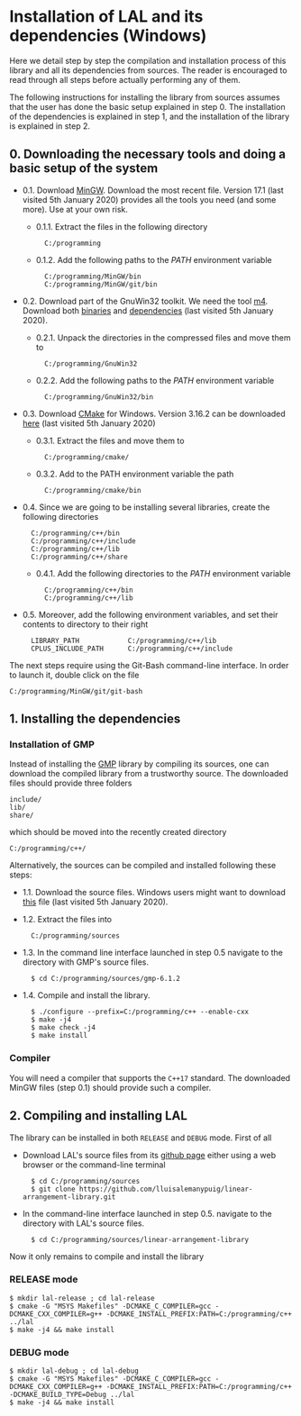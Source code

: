 # Installation of LAL and its dependencies (Windows)

Here we detail step by step the compilation and installation process of this library and all its dependencies from sources. The reader is encouraged to read through all steps before actually performing any of them.

The following instructions for installing the library from sources assumes that the user has done the basic setup explained in step 0. The installation of the dependencies is explained in step 1, and the installation of the library is explained in step 2.

## 0. Downloading the necessary tools and doing a basic setup of the system

- 0.1. Download [MinGW](https://nuwen.net/mingw.html). Download the most recent file. Version 17.1 (last visited 5th January 2020) provides all the tools you need (and some more). Use at your own risk.

	* 0.1.1. Extract the files in the following directory

			C:/programming

	* 0.1.2. Add the following paths to the _PATH_ environment variable

			C:/programming/MinGW/bin
			C:/programming/MinGW/git/bin

- 0.2. Download part of the GnuWin32 toolkit. We need the tool [m4](https://www.gnu.org/software/m4/). Download both [binaries](https://sourceforge.net/projects/gnuwin32/files/m4/1.4.14-1/m4-1.4.14-1-bin.zip/download) and [dependencies](https://sourceforge.net/projects/gnuwin32/files/m4/1.4.14-1/m4-1.4.14-1-dep.zip/download) (last visited 5th January 2020).

	* 0.2.1. Unpack the directories in the compressed files and move them to

			C:/programming/GnuWin32

	* 0.2.2. Add the following paths to the _PATH_ environment variable
	
			C:/programming/GnuWin32/bin

- 0.3. Download [CMake](https://cmake.org/) for Windows. Version 3.16.2 can be downloaded [here](https://github.com/Kitware/CMake/releases/download/v3.16.2/cmake-3.16.2-win64-x64.zip) (last visited 5th January 2020)

	* 0.3.1. Extract the files and move them to

			C:/programming/cmake/

	* 0.3.2. Add to the PATH environment variable the path

			C:/programming/cmake/bin

- 0.4. Since we are going to be installing several libraries, create the following directories

		C:/programming/c++/bin
		C:/programming/c++/include
		C:/programming/c++/lib
		C:/programming/c++/share
	
	* 0.4.1. Add the following directories to the _PATH_ environment variable
	
			C:/programming/c++/bin
			C:/programming/c++/lib

- 0.5. Moreover, add the following environment variables, and set their contents to directory to their right

		LIBRARY_PATH			C:/programming/c++/lib
		CPLUS_INCLUDE_PATH		C:/programming/c++/include

The next steps require using the Git-Bash command-line interface. In order to launch it, double click on the file

	C:/programming/MinGW/git/git-bash

## 1. Installing the dependencies

### Installation of GMP

Instead of installing the [GMP](https://gmplib.org/) library by compiling its sources, one can download the compiled library from a trustworthy source. The downloaded files should provide three folders
	
	include/
	lib/
	share/

which should be moved into the recently created directory

	C:/programming/c++/

Alternatively, the sources can be compiled and installed following these steps:

- 1.1. Download the source files. Windows users might want to download
[this](https://gmplib.org/download/gmp/gmp-6.1.2.tar.bz2) file (last visited 5th January 2020).
- 1.2. Extract the files into

		C:/programming/sources

- 1.3. In the command line interface launched in step 0.5 navigate to the directory with GMP's source files.

		$ cd C:/programming/sources/gmp-6.1.2

- 1.4. Compile and install the library.

		$ ./configure --prefix=C:/programming/c++ --enable-cxx
		$ make -j4
		$ make check -j4
		$ make install

### Compiler

You will need a compiler that supports the ```C++17``` standard. The downloaded MinGW files (step 0.1) should provide such a compiler.

## 2. Compiling and installing LAL

The library can be installed in both ```RELEASE``` and ```DEBUG``` mode. First of all

- Download LAL's source files from its [github page](https://github.com/lluisalemanypuig/linear-arrangement-library.git) either using a web browser or the command-line terminal

		$ cd C:/programming/sources
		$ git clone https://github.com/lluisalemanypuig/linear-arrangement-library.git

- In the command-line interface launched in step 0.5. navigate to the directory with LAL's source files.

		$ cd C:/programming/sources/linear-arrangement-library

Now it only remains to compile and install the library

### RELEASE mode

	$ mkdir lal-release ; cd lal-release
	$ cmake -G "MSYS Makefiles" -DCMAKE_C_COMPILER=gcc -DCMAKE_CXX_COMPILER=g++ -DCMAKE_INSTALL_PREFIX:PATH=C:/programming/c++ ../lal
	$ make -j4 && make install

### DEBUG mode

	$ mkdir lal-debug ; cd lal-debug
	$ cmake -G "MSYS Makefiles" -DCMAKE_C_COMPILER=gcc -DCMAKE_CXX_COMPILER=g++ -DCMAKE_INSTALL_PREFIX:PATH=C:/programming/c++ -DCMAKE_BUILD_TYPE=Debug ../lal
	$ make -j4 && make install
